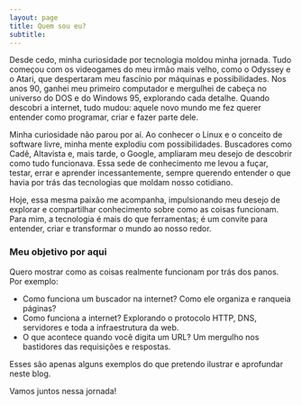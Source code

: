 ```yaml
---
layout: page
title: Quem sou eu?
subtitle:       
---
```


Desde cedo, minha curiosidade por tecnologia moldou minha jornada. Tudo começou com os videogames do meu irmão mais velho, como o Odyssey e o Atari, que despertaram meu fascínio por máquinas e possibilidades. Nos anos 90, ganhei meu primeiro computador e mergulhei de cabeça no universo do DOS e do Windows 95, explorando cada detalhe. Quando descobri a internet, tudo mudou: aquele novo mundo me fez querer entender como programar, criar e fazer parte dele.

Minha curiosidade não parou por aí. Ao conhecer o Linux e o conceito de software livre, minha mente explodiu com possibilidades. Buscadores como Cadê, Altavista e, mais tarde, o Google, ampliaram meu desejo de descobrir como tudo funcionava. Essa sede de conhecimento me levou a fuçar, testar, errar e aprender incessantemente, sempre querendo entender o que havia por trás das tecnologias que moldam nosso cotidiano.

Hoje, essa mesma paixão me acompanha, impulsionando meu desejo de explorar e compartilhar conhecimento sobre como as coisas funcionam. Para mim, a tecnologia é mais do que ferramentas; é um convite para entender, criar e transformar o mundo ao nosso redor.

### Meu objetivo por aqui

Quero mostrar como as coisas realmente funcionam por trás dos panos. Por exemplo:
- Como funciona um buscador na internet? Como ele organiza e ranqueia páginas?
- Como funciona a internet? Explorando o protocolo HTTP, DNS, servidores e toda a infraestrutura da web.
- O que acontece quando você digita um URL? Um mergulho nos bastidores das requisições e respostas.

Esses são apenas alguns exemplos do que pretendo ilustrar e aprofundar neste blog.

Vamos juntos nessa jornada!